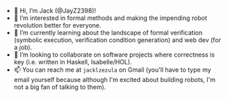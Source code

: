 - 👋 Hi, I’m Jack (@JayZ2398)!
- 👀 I’m interested in formal methods and making the impending robot revolution better for everyone.
- 🌱 I’m currently learning about the landscape of formal verification (symbolic execution, verification condition generation) and web dev (for a job).
- 💞️ I’m looking to collaborate on software projects where correctness is key (i.e. written in Haskell, Isabelle/HOL).
- 📫 You can reach me at `jacklzezula` on Gmail (you'll have to type my email yourself because although I'm excited about building robots, I'm not a big fan of talking to them).

<!---
JayZ2398/JayZ2398 is a ✨ special ✨ repository because its `README.md` (this file) appears on your GitHub profile.
You can click the Preview link to take a look at your changes.
--->
